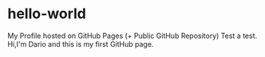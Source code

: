 # hello-world
My Profile  hosted on GitHub Pages (+ Public GitHub Repository)
Test a test.
Hi,I'm Dario and this is my first GitHub page.
